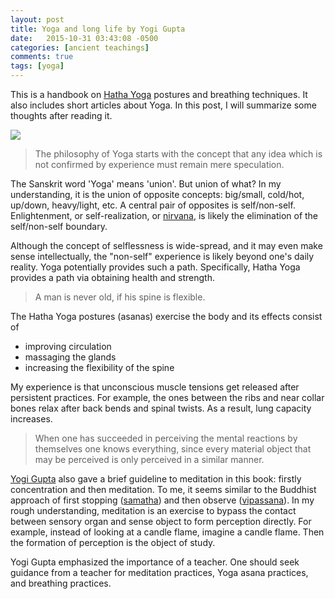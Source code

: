 ```yaml
---
layout: post
title: Yoga and long life by Yogi Gupta
date:   2015-10-31 03:43:08 -0500
categories: [ancient teachings]
comments: true
tags: [yoga]
---
```


This is a handbook on [Hatha Yoga](https://en.wikipedia.org/wiki/Hatha_yoga) postures and breathing techniques.
It also includes short articles about Yoga.
In this post, I will summarize some thoughts after reading it.

<a href="https://www.amazon.com/gp/product/0996345604/ref=as_li_tl?ie=UTF8&camp=1789&creative=9325&creativeASIN=0996345604&linkCode=as2&tag=nosarthur2016-20&linkId=f38421744fdfaed3bd8e2ee1fe413c7f" target="_blank"><img border="0" src="//ws-na.amazon-adsystem.com/widgets/q?_encoding=UTF8&MarketPlace=US&ASIN=0996345604&ServiceVersion=20070822&ID=AsinImage&WS=1&Format=_SL250_&tag=nosarthur2016-20" ></a><img src="//ir-na.amazon-adsystem.com/e/ir?t=nosarthur2016-20&l=am2&o=1&a=0996345604" width="1" height="1" border="0" alt="" style="border:none !important; margin:0px !important;" />

> The philosophy of Yoga starts with the concept that any idea which is not confirmed by experience must remain mere speculation.

The Sanskrit word 'Yoga' means 'union'. But union of what?
In my understanding, it is the union of opposite concepts:
big/small, cold/hot, up/down, heavy/light, etc.
A central pair of opposites is self/non-self.
Enlightenment, or self-realization, or [nirvana](https://en.wikipedia.org/wiki/Nirvana),
is likely the elimination of the self/non-self boundary.

Although the concept of selflessness is wide-spread, and it may even make sense
intellectually, the "non-self" experience is likely beyond one's daily reality.
Yoga potentially provides such a path.
Specifically, Hatha Yoga provides a path via obtaining health and strength.

> A man is never old, if his spine is flexible.

The Hatha Yoga postures (asanas) exercise the body and its effects consist of

* improving circulation
* massaging the glands
* increasing the flexibility of the spine

My experience is that unconscious muscle tensions get released after persistent practices.
For example, the ones between the ribs and near collar bones relax after back bends and spinal twists.
As a result, lung capacity increases.

> When one has succeeded in perceiving the mental reactions by themselves one knows everything, since every material object that may be perceived is only perceived in a similar manner.

[Yogi Gupta][1] also gave a brief guideline to meditation in this book:
firstly concentration and then meditation.
To me, it seems similar to the Buddhist approach of
first stopping ([samatha](https://en.wikipedia.org/wiki/Samatha)) and then observe ([vipassana](https://en.wikipedia.org/wiki/Vipassanā)).
In my rough understanding, meditation is an exercise to bypass the contact between
sensory organ and sense object to form perception directly.
For example, instead of looking at a candle flame, imagine a candle flame.
Then the formation of perception is the object of study.

Yogi Gupta emphasized the importance of a teacher.
One should seek guidance from a teacher for meditation practices, Yoga asana practices, and breathing practices.

[1]: http://www.dharmayogacenter.com/resources/yogi-gupta/
